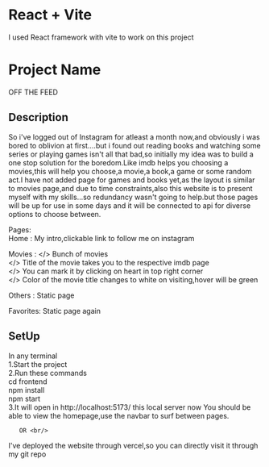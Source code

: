 # React + Vite
I used React framework with vite to work on this project
# Project Name
OFF THE FEED

## Description
So i've logged out of  Instagram for atleast a month now,and obviously i was bored to oblivion at first....but i found out reading books and watching some series or playing games isn't all that bad,so initially my idea was to build a one stop solution for the boredom.Like imdb helps you choosing a movies,this will help you choose,a movie,a book,a game or some random act.I have not  added page for games and books yet,as the layout is similar to movies page,and due to time constraints,also this website is to present myself with my skills...so redundancy wasn't going to help.but those pages will be up for use in some days and it will be connected to api for diverse options to choose between.

Pages:<br/>
Home   :  My intro,clickable link to follow me on instagram<br/>

Movies : </> Bunch of movies<br/>
         </> Title of the movie takes you to the respective imdb page<br/>
         </> You can mark it by clicking on heart in top right corner<br/>
         </> Color of the movie title changes to white on visiting,hover will be green<br/>

Others :  Static page<br/>

Favorites: Static page again<br/>

## SetUp
In any terminal<br/>
1.Start the project<br/>
2.Run these commands<br/>
  cd frontend<br/>
  npm install<br/>
  npm start<br/>
3.It will open in http://localhost:5173/ this local server
now You should be able to view the homepage,use the navbar to surf between pages.<br/>
       
       OR <br/>

 I've deployed the website through vercel,so you can directly visit it through my  git repo   
